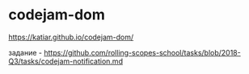 # codejam-dom
https://katiar.github.io/codejam-dom/


задание - https://github.com/rolling-scopes-school/tasks/blob/2018-Q3/tasks/codejam-notification.md
